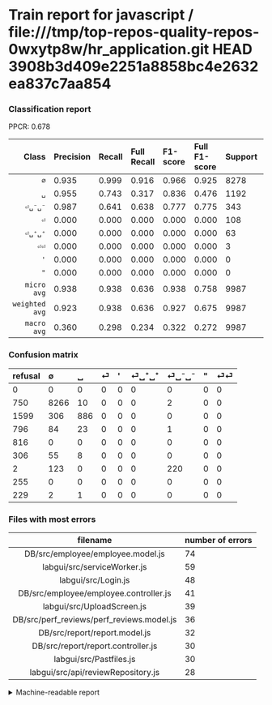 # Train report for javascript / file:///tmp/top-repos-quality-repos-0wxytp8w/hr_application.git HEAD 3908b3d409e2251a8858bc4e2632ea837c7aa854

### Classification report

PPCR: 0.678

| Class | Precision | Recall | Full Recall | F1-score | Full F1-score | Support | Full Support | PPCR |
|------:|:----------|:-------|:------------|:---------|:---------|:--------|:-------------|:-----|
| `∅` | 0.935| 0.999| 0.916| 0.966| 0.925| 8278| 9028| 0.917 |
| `␣` | 0.955| 0.743| 0.317| 0.836| 0.476| 1192| 2791| 0.427 |
| `⏎␣⁻␣⁻` | 0.987| 0.641| 0.638| 0.777| 0.775| 343| 345| 0.994 |
| `⏎` | 0.000| 0.000| 0.000| 0.000| 0.000| 108| 904| 0.119 |
| `⏎␣⁺␣⁺` | 0.000| 0.000| 0.000| 0.000| 0.000| 63| 369| 0.171 |
| `⏎⏎` | 0.000| 0.000| 0.000| 0.000| 0.000| 3| 232| 0.013 |
| `'` | 0.000| 0.000| 0.000| 0.000| 0.000| 0| 816| 0.000 |
| `"` | 0.000| 0.000| 0.000| 0.000| 0.000| 0| 255| 0.000 |
| `micro avg` | 0.938| 0.938| 0.636| 0.938| 0.758| 9987| 14740| 0.678 |
| `weighted avg` | 0.923| 0.938| 0.636| 0.927| 0.675| 9987| 14740| 0.678 |
| `macro avg` | 0.360| 0.298| 0.234| 0.322| 0.272| 9987| 14740| 0.678 |

### Confusion matrix

|refusal|  ∅| ␣| ⏎| '| ⏎␣⁺␣⁺| ⏎␣⁻␣⁻| "| ⏎⏎| 
|:---|:---|:---|:---|:---|:---|:---|:---|:---|
|0 |0 |0 |0 |0 |0 |0 |0 |0 |
|750 |8266 |10 |0 |0 |0 |2 |0 |0 |
|1599 |306 |886 |0 |0 |0 |0 |0 |0 |
|796 |84 |23 |0 |0 |0 |1 |0 |0 |
|816 |0 |0 |0 |0 |0 |0 |0 |0 |
|306 |55 |8 |0 |0 |0 |0 |0 |0 |
|2 |123 |0 |0 |0 |0 |220 |0 |0 |
|255 |0 |0 |0 |0 |0 |0 |0 |0 |
|229 |2 |1 |0 |0 |0 |0 |0 |0 |

### Files with most errors

| filename | number of errors|
|:----:|:-----|
| DB/src/employee/employee.model.js | 74 |
| labgui/src/serviceWorker.js | 59 |
| labgui/src/Login.js | 48 |
| DB/src/employee/employee.controller.js | 41 |
| labgui/src/UploadScreen.js | 39 |
| DB/src/perf_reviews/perf_reviews.model.js | 36 |
| DB/src/report/report.model.js | 32 |
| DB/src/report/report.controller.js | 30 |
| labgui/src/Pastfiles.js | 30 |
| labgui/src/api/reviewRepository.js | 28 |

<details>
    <summary>Machine-readable report</summary>
```json
{
  "cl_report": {"\"": {"f1-score": 0.0, "precision": 0.0, "recall": 0.0, "support": 0}, "\u0027": {"f1-score": 0.0, "precision": 0.0, "recall": 0.0, "support": 0}, "macro avg": {"f1-score": 0.32240337126054985, "precision": 0.35959745462354653, "recall": 0.29790479775002987, "support": 9987}, "micro avg": {"f1-score": 0.9384199459297087, "precision": 0.9384199459297087, "recall": 0.9384199459297087, "support": 9987}, "weighted avg": {"f1-score": 0.927151617754601, "precision": 0.9232435466226503, "recall": 0.9384199459297087, "support": 9987}, "\u2205": {"f1-score": 0.9659927544700246, "precision": 0.9354911724762336, "recall": 0.998550374486591, "support": 8278}, "\u23ce": {"f1-score": 0.0, "precision": 0.0, "recall": 0.0, "support": 108}, "\u23ce\u23ce": {"f1-score": 0.0, "precision": 0.0, "recall": 0.0, "support": 3}, "\u23ce\u2423\u207a\u2423\u207a": {"f1-score": 0.0, "precision": 0.0, "recall": 0.0, "support": 63}, "\u23ce\u2423\u207b\u2423\u207b": {"f1-score": 0.7773851590106007, "precision": 0.9865470852017937, "recall": 0.641399416909621, "support": 343}, "\u2423": {"f1-score": 0.8358490566037735, "precision": 0.9547413793103449, "recall": 0.7432885906040269, "support": 1192}},
  "cl_report_full": {"\"": {"f1-score": 0.0, "precision": 0.0, "recall": 0.0, "support": 255}, "\u0027": {"f1-score": 0.0, "precision": 0.0, "recall": 0.0, "support": 816}, "macro avg": {"f1-score": 0.27206958619941035, "precision": 0.35959745462354653, "recall": 0.23384075328051332, "support": 14740}, "micro avg": {"f1-score": 0.7580377724754317, "precision": 0.9384199459297087, "recall": 0.6358208955223881, "support": 14740}, "weighted avg": {"f1-score": 0.675164807607065, "precision": 0.7768423500112095, "recall": 0.6358208955223881, "support": 14740}, "\u2205": {"f1-score": 0.925436632333184, "precision": 0.9354911724762336, "recall": 0.9155959237926451, "support": 9028}, "\u23ce": {"f1-score": 0.0, "precision": 0.0, "recall": 0.0, "support": 904}, "\u23ce\u23ce": {"f1-score": 0.0, "precision": 0.0, "recall": 0.0, "support": 232}, "\u23ce\u2423\u207a\u2423\u207a": {"f1-score": 0.0, "precision": 0.0, "recall": 0.0, "support": 369}, "\u23ce\u2423\u207b\u2423\u207b": {"f1-score": 0.7746478873239436, "precision": 0.9865470852017937, "recall": 0.6376811594202898, "support": 345}, "\u2423": {"f1-score": 0.4764721699381554, "precision": 0.9547413793103449, "recall": 0.3174489430311716, "support": 2791}},
  "ppcr": 0.6775440976933514
}
```
</details>
